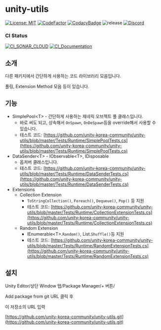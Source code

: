 # unity-utils

[![License: MIT](https://img.shields.io/badge/License-MIT-yellow.svg)](https://opensource.org/licenses/MIT)
[![CodeFactor](https://www.codefactor.io/repository/github/unity-korea-community/unity-utils/badge)](https://www.codefactor.io/repository/github/unity-korea-community/unity-utils)
[![CodacyBadge](https://api.codacy.com/project/badge/Grade/7edcab32b58346089dc9fd84caff2bd8)](https://app.codacy.com/gh/unity-korea-community/unity-utils?utm_source=github.com&utm_medium=referral&utm_content=unity-korea-community/unity-utils&utm_campaign=Badge_Grade_Settings)
![release](https://img.shields.io/github/v/release/unity-korea-community/unity-utils)
[![Discord](https://img.shields.io/discord/591914197219016707.svg?label=&logo=discord&logoColor=ffffff&color=7389D8&labelColor=6A7EC2)](https://discord.gg/FKXA2yzR)

### CI Status

[![CI_SONAR_CLOUD](https://github.com/unity-korea-community/unity-utils/actions/workflows/sonarcloud-analysis.yml/badge.svg?branch=workspace)](https://github.com/unity-korea-community/unity-utils/actions/workflows/sonarcloud-analysis.yml)
[![CI_Documentation](https://github.com/unity-korea-community/unity-utils/actions/workflows/documentation.yml/badge.svg)](https://github.com/unity-korea-community/unity-utils/actions/workflows/documentation.yml)

## 소개

다른 패키지에서 간단하게 사용하는 코드 라이브러리 모음입니다.

풀링, Extension Method 모음 등이 있습니다.

## 기능

- SimplePool&lt;T&gt; - 간단하게 사용하는 제네릭 오브젝트 풀 클래스입니다.
  - 바로 써도 되고, 상속해서 `OnSpawn`, `OnDeSpawn`등을 override해서 사용할 수 있습니다.
  - 테스트 코드: [https://github.com/unity-korea-community/unity-utils/blob/master/Tests/Runtime/SimplePoolTests.cs](https://github.com/unity-korea-community/unity-utils/blob/master/Tests/Runtime/SimplePoolTests.cs)
- DataSender&lt;T&gt; - IObservable&lt;T&gt;, IDisposable
  - 옵저버 클래스입니다.
  - 테스트 코드: [https://github.com/unity-korea-community/unity-utils/blob/master/Tests/Runtime/DataSenderTests.cs](https://github.com/unity-korea-community/unity-utils/blob/master/Tests/Runtime/DataSenderTests.cs)
- Extensions
  - Collection Extension
    - `ToStringCollection()`, `Foreach()`, `Dequeue()`, `Pop()` 등 지원
    - 테스트 코드: [https://github.com/unity-korea-community/unity-utils/blob/master/Tests/Runtime/CollectionExtensionTests.cs](https://github.com/unity-korea-community/unity-utils/blob/master/Tests/Runtime/CollectionExtensionTests.cs)
  - Random Extension
    - IEnumerable&lt;T&gt;.`Random()`, List.`Shuffle()`등 지원
    - 테스트 코드: [https://github.com/unity-korea-community/unity-utils/blob/master/Tests/Runtime/RandomExtensionTests.cs](https://github.com/unity-korea-community/unity-utils/blob/master/Tests/Runtime/RandomExtensionTests.cs)

## 설치

Unity Editor/상단 Window 탭/Package Manager/+ 버튼/‌

Add package from git URL 클릭 후‌

이 저장소의 URL 입력‌

​[https://github.com/unity-korea-community/unity-utils.git](https://github.com/unity-korea-community/unity-utils.git)
